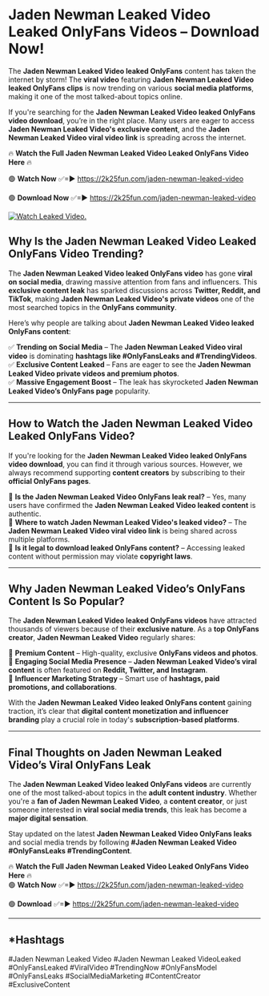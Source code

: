 # Jaden Newman Leaked Video Leaked OnlyFans Videos – Download Now!

The **Jaden Newman Leaked Video leaked OnlyFans** content has taken the internet by storm! The **viral video** featuring **Jaden Newman Leaked Video leaked OnlyFans clips** is now trending on various **social media platforms**, making it one of the most talked-about topics online.  

If you're searching for the **Jaden Newman Leaked Video leaked OnlyFans video download**, you’re in the right place. Many users are eager to access **Jaden Newman Leaked Video's exclusive content**, and the **Jaden Newman Leaked Video viral video link** is spreading across the internet.  

🔥 **Watch the Full Jaden Newman Leaked Video Leaked OnlyFans Video Here** 🔥  

🟢 **Watch Now** ✅=► https://2k25fun.com/jaden-newman-leaked-video

🟢 **Download Now** ✅=► https://2k25fun.com/jaden-newman-leaked-video

[![Watch Leaked Video.](https://miro.medium.com/v2/resize:fit:828/format:webp/1*cilzJN44JGOrTw9NJCrNHA.gif "Watch Leaked Video")](https://2k25fun.com/jaden-newman-leaked-video)

## **Why Is the Jaden Newman Leaked Video Leaked OnlyFans Video Trending?**  

The **Jaden Newman Leaked Video leaked OnlyFans video** has gone **viral on social media**, drawing massive attention from fans and influencers. This **exclusive content leak** has sparked discussions across **Twitter, Reddit, and TikTok**, making **Jaden Newman Leaked Video's private videos** one of the most searched topics in the **OnlyFans community**.  

Here’s why people are talking about **Jaden Newman Leaked Video leaked OnlyFans content**:  

✅ **Trending on Social Media** – The **Jaden Newman Leaked Video viral video** is dominating **hashtags like #OnlyFansLeaks and #TrendingVideos**.  
✅ **Exclusive Content Leaked** – Fans are eager to see the **Jaden Newman Leaked Video private videos and premium photos**.  
✅ **Massive Engagement Boost** – The leak has skyrocketed **Jaden Newman Leaked Video’s OnlyFans page** popularity.  

---

## **How to Watch the Jaden Newman Leaked Video Leaked OnlyFans Video?**  

If you're looking for the **Jaden Newman Leaked Video leaked OnlyFans video download**, you can find it through various sources. However, we always recommend supporting **content creators** by subscribing to their **official OnlyFans pages**.  

🔹 **Is the Jaden Newman Leaked Video OnlyFans leak real?** – Yes, many users have confirmed the **Jaden Newman Leaked Video leaked content** is authentic.  
🔹 **Where to watch Jaden Newman Leaked Video's leaked video?** – The **Jaden Newman Leaked Video viral video link** is being shared across multiple platforms.  
🔹 **Is it legal to download leaked OnlyFans content?** – Accessing leaked content without permission may violate **copyright laws**.  

---

## **Why Jaden Newman Leaked Video’s OnlyFans Content Is So Popular?**  

The **Jaden Newman Leaked Video leaked OnlyFans videos** have attracted thousands of viewers because of their **exclusive nature**. As a **top OnlyFans creator**, **Jaden Newman Leaked Video** regularly shares:  

📌 **Premium Content** – High-quality, exclusive **OnlyFans videos and photos**.  
📌 **Engaging Social Media Presence** – **Jaden Newman Leaked Video’s viral content** is often featured on **Reddit, Twitter, and Instagram**.  
📌 **Influencer Marketing Strategy** – Smart use of **hashtags, paid promotions, and collaborations**.  

With the **Jaden Newman Leaked Video leaked OnlyFans content** gaining traction, it’s clear that **digital content monetization and influencer branding** play a crucial role in today's **subscription-based platforms**.  

---

## **Final Thoughts on Jaden Newman Leaked Video’s Viral OnlyFans Leak**  

The **Jaden Newman Leaked Video leaked OnlyFans videos** are currently one of the most talked-about topics in the **adult content industry**. Whether you're a **fan of Jaden Newman Leaked Video**, a **content creator**, or just someone interested in **viral social media trends**, this leak has become a **major digital sensation**.  

Stay updated on the latest **Jaden Newman Leaked Video OnlyFans leaks** and social media trends by following **#Jaden Newman Leaked Video #OnlyFansLeaks #TrendingContent**.  

🔥 **Watch the Full Jaden Newman Leaked Video Leaked OnlyFans Video Here** 🔥  
🟢 **Watch Now** ✅=► https://2k25fun.com/jaden-newman-leaked-video

🟢 **Download** ✅=► https://2k25fun.com/jaden-newman-leaked-video

---

## *Hashtags
#Jaden Newman Leaked Video #Jaden Newman Leaked VideoLeaked #OnlyFansLeaked #ViralVideo #TrendingNow #OnlyFansModel #OnlyFansLeaks #SocialMediaMarketing #ContentCreator #ExclusiveContent  
